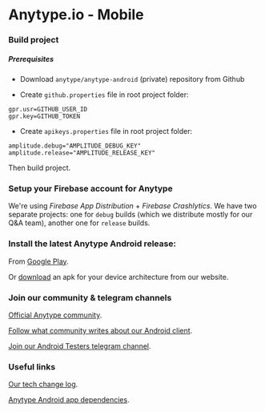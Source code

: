 # Anytype.io - Mobile

### Build project

##### Prerequisites

- Download `anytype/anytype-android` (private) repository from Github
  
- Create `github.properties` file in root project folder:

```
gpr.usr=GITHUB_USER_ID
gpr.key=GITHUB_TOKEN
```

- Create `apikeys.properties` file in root project folder:

```
amplitude.debug="AMPLITUDE_DEBUG_KEY"
amplitude.release="AMPLITUDE_RELEASE_KEY"
```

Then build project.

### Setup your Firebase account for Anytype

We're using *Firebase App Distribution* + *Firebase Crashlytics*. We have two separate projects: one for `debug` builds (which we distribute mostly for our Q&A team), another one for `release` builds.

### Install the latest Anytype Android release: 

From [Google Play](https://play.google.com/store/apps/details?id=com.anytypeio.anytype).

Or [download](https://download.anytype.io/) an apk for your device architecture from our website.

### Join our community & telegram channels

[Official Anytype community](https://community.anytype.io/).

[Follow what community writes about our Android client](https://community.anytype.io/tag/Android).

[Join our Android Testers telegram channel](https://t.me/+vEb8COFY7rY5Mzli).

### Useful links

[Our tech change log](https://github.com/anytypeio/android-anytype/blob/develop/CHANGELOG.md).

[Anytype Android app dependencies](https://github.com/anytypeio/android-anytype/blob/develop/dependencies.gradle).





